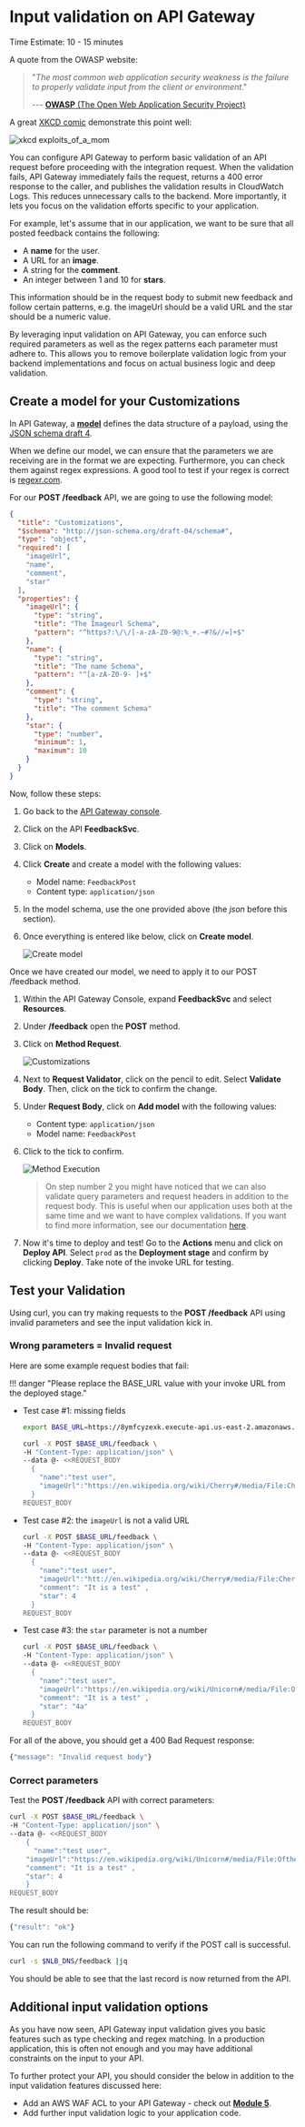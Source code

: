 # Input validation on API Gateway
Time Estimate: 10 - 15 minutes

A quote from the OWASP website: 

> "*The most common web application security weakness is the failure to properly validate input from the client or environment*."
> 
>  --- [**OWASP** (The Open Web Application Security Project)](https://www.owasp.org/index.php/Data_Validation)

A great [XKCD comic](https://xkcd.com/327/) demonstrate this point well: 

![xkcd exploits_of_a_mom ](https://imgs.xkcd.com/comics/exploits_of_a_mom.png)

You can configure API Gateway to perform basic validation of an API request before proceeding with the integration request. When the validation fails, API Gateway immediately fails the request, returns a 400 error response to the caller, and publishes the validation results in CloudWatch Logs. This reduces unnecessary calls to the backend. More importantly, it lets you focus on the validation efforts specific to your application.

For example, let's assume that in our application, we want to be sure that all posted feedback contains the following:

 - A **name** for the user.
 - A URL for an **image**.
 - A string for the **comment**.
 - An integer between 1 and 10 for **stars**.

This information should be in the request body to submit new feedback and follow certain patterns, e.g. the imageUrl should be a valid URL and the star should be a numeric value.

By leveraging input validation on API Gateway, you can enforce such required parameters as well as the regex patterns each parameter must adhere to. This allows you to remove boilerplate validation logic from your backend implementations and focus on actual business logic and deep validation.

## Create a model for your Customizations

In API Gateway, a [**model**](https://docs.aws.amazon.com/apigateway/latest/developerguide/models-mappings.html#models-mappings-models) defines the data structure of a payload, using the [JSON schema draft 4](https://tools.ietf.org/html/draft-zyp-json-schema-04).

When we define our model, we can ensure that the parameters we are receiving are in the format we are expecting. Furthermore, you can check them against regex expressions. A good tool to test if your regex is correct is [regexr.com](https://regexr.com/). 

For our **POST /feedback** API, we are going to use the following model:

```json
{
  "title": "Customizations",
  "$schema": "http://json-schema.org/draft-04/schema#",
  "type": "object",
  "required": [
    "imageUrl",
    "name",
    "comment",
    "star"
  ],
  "properties": {
    "imageUrl": {
      "type": "string",
      "title": "The Imageurl Schema",
      "pattern": "^https?:\/\/[-a-zA-Z0-9@:%_+.~#?&//=]+$"
    },
    "name": {
      "type": "string",
      "title": "The name Schema",
      "pattern": "^[a-zA-Z0-9- ]+$"
    },
    "comment": {
      "type": "string",
      "title": "The comment Schema"
    },
    "star": {
      "type": "number",
      "minimum": 1,
      "maximum": 10
    }
  }
}
```

Now, follow these steps:

1. Go back to the [API Gateway console](https://console.aws.amazon.com/apigateway).
2. Click on the API **FeedbackSvc**.
3. Click on **Models**.
4. Click **Create** and create a model with the following values:
	- Model name: `FeedbackPost`
	- Content type: `application/json`
1. In the model schema, use the one provided above (the *json* before this section).
1. Once everything is entered like below, click on **Create model**.
	
	![Create model](../images/06_api_model.png)

Once we have created our model, we need to apply it to our POST /feedback method.

1. Within the API Gateway Console, expand **FeedbackSvc** and select **Resources**.
1. Under **/feedback** open the **POST** method.
1. Click on **Method Request**.

	![Customizations ](../images/06_customizations.png)

1. Next to **Request Validator**, click on the pencil to edit. Select **Validate Body**. Then, click on the tick to confirm the change.
1. Under **Request Body**, click on **Add model** with the following values:
	- Content type: `application/json`
	- Model name: `FeedbackPost`
1. Click to the tick to confirm.

	![Method Execution](../images/06_method_execution.png)
	
	> On step number 2 you might have noticed that we can also validate query parameters and request headers in addition to the request body. This is useful when our application uses both at the same time and we want to have complex validations. If you want to find more information, see our documentation [here](https://docs.aws.amazon.com/apigateway/latest/developerguide/api-gateway-method-request-validation.html).

1. Now it's time to deploy and test! Go to the **Actions** menu and click on **Deploy API**. Select `prod` as the **Deployment stage** and confirm by clicking **Deploy**. Take note of the invoke URL for testing.

## Test your Validation

Using curl, you can try making requests to the **POST /feedback** API using invalid parameters and see the input validation kick in. 

### Wrong parameters = Invalid request

Here are some example request bodies that fail:

!!! danger "Please replace the BASE_URL value with your invoke URL from the deployed stage."

* Test case #1: missing fields

    ```bash hl_lines="1"
    export BASE_URL=https://8ymfcyzexk.execute-api.us-east-2.amazonaws.com/prod
    ```

    ```bash
    curl -X POST $BASE_URL/feedback \
    -H "Content-Type: application/json" \
    --data @- <<REQUEST_BODY
      {  
        "name":"test user",
        "imageUrl":"https://en.wikipedia.org/wiki/Cherry#/media/File:Cherry_Stella444.jpg"
      }
    REQUEST_BODY
    ```

* Test case #2: the `imageUrl` is not a valid URL

    ```bash
    curl -X POST $BASE_URL/feedback \
    -H "Content-Type: application/json" \
    --data @- <<REQUEST_BODY
      {  
        "name":"test user",
        "imageUrl":"htt://en.wikipedia.org/wiki/Cherry#/media/File:Cherry_Stella444.jpg",
        "comment": "It is a test" ,
        "star": 4
      }
    REQUEST_BODY
    ```

* Test case #3: the `star` parameter is not a number

    ```bash
    curl -X POST $BASE_URL/feedback \
    -H "Content-Type: application/json" \
    --data @- <<REQUEST_BODY
      {  
        "name":"test user",
        "imageUrl":"https://en.wikipedia.org/wiki/Unicorn#/media/File:Oftheunicorn.jpg",
        "comment": "It is a test" ,
        "star": "4a"
      }
    REQUEST_BODY
    ```


For all of the above, you should get a 400 Bad Request response: 

  ```javascript
  {"message": "Invalid request body"}
  ```


### Correct parameters

Test the **POST /feedback** API with correct parameters:

```bash
curl -X POST $BASE_URL/feedback \
-H "Content-Type: application/json" \
--data @- <<REQUEST_BODY
	{  
	  "name":"test user",
    "imageUrl":"https://en.wikipedia.org/wiki/Unicorn#/media/File:Oftheunicorn.jpg",
    "comment": "It is a test" ,
    "star": 4
	}
REQUEST_BODY
```

The result should be:

```javascript
{"result": "ok"}
```

You can run the following command to verify if the POST call is successful.
```bash
curl -s $NLB_DNS/feedback |jq
```
You should be able to see that the last record is now returned from the API.

## Additional input validation options

As you have now seen, API Gateway input validation gives you basic features such as type checking and regex matching. In a production application, this is often not enough and you may have additional constraints on the input to your API. 

To further protect your API, you should consider the below in addition to the input validation features discussed here:

* Add an AWS WAF ACL to your API Gateway - check out [**Module 5**](../waf/).
* Add further input validation logic to your application code.